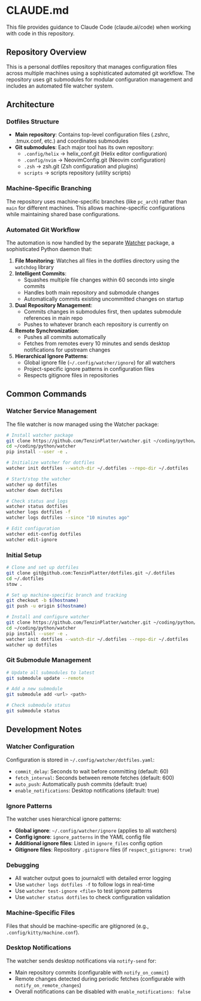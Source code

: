 # CLAUDE.md

This file provides guidance to Claude Code (claude.ai/code) when working with code in this repository.

## Repository Overview

This is a personal dotfiles repository that manages configuration files across multiple machines using a sophisticated automated git workflow. The repository uses git submodules for modular configuration management and includes an automated file watcher system.

## Architecture

### Dotfiles Structure
- **Main repository**: Contains top-level configuration files (.zshrc, .tmux.conf, etc.) and coordinates submodules
- **Git submodules**: Each major tool has its own repository:
  - `.config/helix` → helix_conf.git (Helix editor configuration)
  - `.config/nvim` → NeovimConfig.git (Neovim configuration)  
  - `.zsh` → zsh.git (Zsh configuration and plugins)
  - `scripts` → scripts repository (utility scripts)

### Machine-Specific Branching
The repository uses machine-specific branches (like `pc_arch`) rather than `main` for different machines. This allows machine-specific configurations while maintaining shared base configurations.

### Automated Git Workflow
The automation is now handled by the separate [Watcher](https://github.com/TenzinPlatter/watcher) package, a sophisticated Python daemon that:

1. **File Monitoring**: Watches all files in the dotfiles directory using the `watchdog` library
2. **Intelligent Commits**: 
   - Squashes multiple file changes within 60 seconds into single commits
   - Handles both main repository and submodule changes
   - Automatically commits existing uncommitted changes on startup
3. **Dual Repository Management**: 
   - Commits changes in submodules first, then updates submodule references in main repo
   - Pushes to whatever branch each repository is currently on
4. **Remote Synchronization**: 
   - Pushes all commits automatically
   - Fetches from remotes every 10 minutes and sends desktop notifications for upstream changes
5. **Hierarchical Ignore Patterns**: 
   - Global ignore file (`~/.config/watcher/ignore`) for all watchers
   - Project-specific ignore patterns in configuration files
   - Respects gitignore files in repositories

## Common Commands

### Watcher Service Management
The file watcher is now managed using the Watcher package:

```bash
# Install watcher package
git clone https://github.com/TenzinPlatter/watcher.git ~/coding/python/watcher
cd ~/coding/python/watcher
pip install --user -e .

# Initialize watcher for dotfiles
watcher init dotfiles --watch-dir ~/.dotfiles --repo-dir ~/.dotfiles

# Start/stop the watcher
watcher up dotfiles
watcher down dotfiles

# Check status and logs
watcher status dotfiles
watcher logs dotfiles -f
watcher logs dotfiles --since "10 minutes ago"

# Edit configuration
watcher edit-config dotfiles
watcher edit-ignore
```

### Initial Setup
```bash
# Clone and set up dotfiles
git clone git@github.com:TenzinPlatter/dotfiles.git ~/.dotfiles
cd ~/.dotfiles
stow .

# Set up machine-specific branch and tracking
git checkout -b $(hostname)
git push -u origin $(hostname)

# Install and configure watcher
git clone https://github.com/TenzinPlatter/watcher.git ~/coding/python/watcher
cd ~/coding/python/watcher
pip install --user -e .
watcher init dotfiles --watch-dir ~/.dotfiles --repo-dir ~/.dotfiles
watcher up dotfiles
```

### Git Submodule Management
```bash
# Update all submodules to latest
git submodule update --remote

# Add a new submodule
git submodule add <url> <path>

# Check submodule status
git submodule status
```

## Development Notes

### Watcher Configuration
Configuration is stored in `~/.config/watcher/dotfiles.yaml`:
- `commit_delay`: Seconds to wait before committing (default: 60)
- `fetch_interval`: Seconds between remote fetches (default: 600)
- `auto_push`: Automatically push commits (default: true)
- `enable_notifications`: Desktop notifications (default: true)

### Ignore Patterns
The watcher uses hierarchical ignore patterns:
- **Global ignore**: `~/.config/watcher/ignore` (applies to all watchers)
- **Config ignore**: `ignore_patterns` in the YAML config file
- **Additional ignore files**: Listed in `ignore_files` config option
- **Gitignore files**: Repository `.gitignore` files (if `respect_gitignore: true`)

### Debugging
- All watcher output goes to journalctl with detailed error logging
- Use `watcher logs dotfiles -f` to follow logs in real-time
- Use `watcher test-ignore <file>` to test ignore patterns
- Use `watcher status dotfiles` to check configuration validation

### Machine-Specific Files
Files that should be machine-specific are gitignored (e.g., `.config/kitty/machine.conf`).

### Desktop Notifications
The watcher sends desktop notifications via `notify-send` for:
- Main repository commits (configurable with `notify_on_commit`)
- Remote changes detected during periodic fetches (configurable with `notify_on_remote_changes`)
- Overall notifications can be disabled with `enable_notifications: false`
